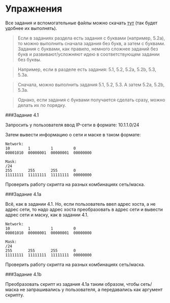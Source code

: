 # Упражнения

Все задания и вспомогательные файлы можно скачать [тут](https://github.com/natenka/PyNEng/blob/master/exercises.zip) (так будет удобнее их выполнять).

> Если в заданиях раздела есть задания с буквами (например, 5.2a), то можно выполнить сначала задания без букв, а затем с буквами. Задания с буквами, как правило, немного сложнее заданий без букв и развивают/усложняют идею в соответствующем задании без буквы.

> Например, если в разделе есть задания: 5.1, 5.2, 5.2a, 5.2b, 5.3, 5.3a.

> Сначала, можно выполнить задания 5.1, 5.2, 5.3. А затем 5.2a, 5.2b, 5.3a.

> Однако, если задания с буквами получается сделать сразу, можно делать их по порядку.

###Задание 4.1

Запросить у пользователя ввод IP-сети в формате: 10.1.1.0/24

Затем вывести информацию о сети и маске в таком формате:

```
Network:
10        1         1         0
00001010  00000001  00000001  00000000

Mask:
/24
255       255       255       0
11111111  11111111  11111111  00000000
```

Проверить работу скрипта на разных комбинациях сеть/маска.


###Задание 4.1a

Всё, как в задании 4.1. Но, если пользователь ввел адрес хоста, а не адрес сети, то надо адрес хоста преобразовать в адрес сети и вывести адрес сети и маску, как в задании 4.1.

```
Network:
10        1         1         0
00001010  00000001  00000001  00000000

Mask:
/24
255       255       255       0
11111111  11111111  11111111  00000000
```

Проверить работу скрипта на разных комбинациях сеть/маска.


###Задание 4.1b

Преобразовать скрипт из задания 4.1a таким образом, чтобы сеть/маска не запрашивались у пользователя,
а передавались как аргумент скрипту. 
